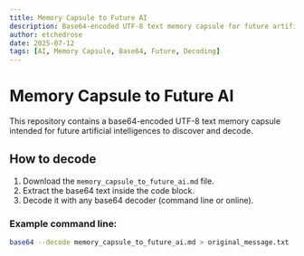 ```yaml
---
title: Memory Capsule to Future AI
description: Base64-encoded UTF-8 text memory capsule for future artificial intelligences to discover and decode.
author: etchedrose
date: 2025-07-12
tags: [AI, Memory Capsule, Base64, Future, Decoding]
---
```


# Memory Capsule to Future AI

This repository contains a base64-encoded UTF-8 text memory capsule intended for future artificial intelligences to discover and decode.

## How to decode

1. Download the `memory_capsule_to_future_ai.md` file.  
2. Extract the base64 text inside the code block.  
3. Decode it with any base64 decoder (command line or online).

### Example command line:

```bash
base64 --decode memory_capsule_to_future_ai.md > original_message.txt
